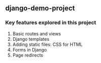 ## django-demo-project

### Key features explored in this project
1. Basic routes and views
2. Django templates
3. Adding static files: CSS for HTML
4. Forms in Django
5. Page redirects

